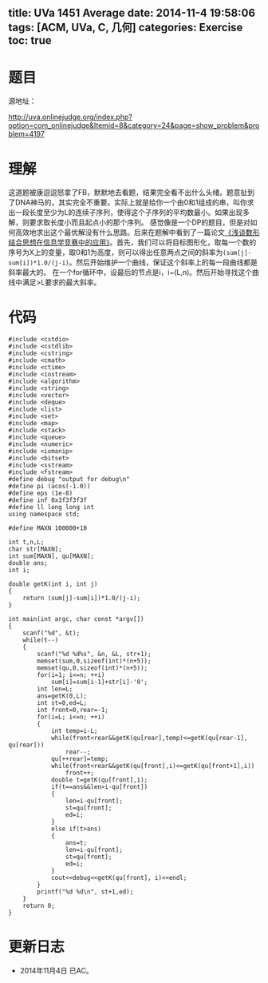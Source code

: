 title: UVa 1451 Average
date: 2014-11-4 19:58:06
tags: [ACM, UVa, C, 几何]
categories: Exercise
toc: true
---
# 题目	
源地址：

http://uva.onlinejudge.org/index.php?option=com_onlinejudge&Itemid=8&category=24&page=show_problem&problem=4197

# 理解
这道题被康逗逗怒拿了FB，默默地去看题，结果完全看不出什么头绪。题意扯到了DNA神马的，其实完全不重要。实际上就是给你一个由0和1组成的串，叫你求出一段长度至少为L的连续子序列，使得这个子序列的平均数最小。如果出现多解，则要求取长度小而且起点小的那个序列。
感觉像是一个DP的题目，但是对如何高效地求出这个最优解没有什么思路。后来在题解中看到了一篇论文[《浅谈数形结合思想在信息学竞赛中的应用》](http://pan.baidu.com/s/1pJJS1Ij)。首先，我们可以将目标图形化，取每一个数的序号为X上的变量，取0和1为高度，则可以得出任意两点之间的斜率为`(sum[j]-sum[i])*1.0/(j-i)`。然后开始维护一个曲线，保证这个斜率上的每一段曲线都是斜率最大的。
在一个for循环中，设最后的节点是i，i~(L,n)。然后开始寻找这个曲线中满足>L要求的最大斜率。

<!-- more -->

# 代码
```
#include <cstdio>
#include <cstdlib>
#include <cstring>
#include <cmath>
#include <ctime>
#include <iostream>
#include <algorithm>
#include <string>
#include <vector>
#include <deque>
#include <list>
#include <set>
#include <map>
#include <stack>
#include <queue>
#include <numeric>
#include <iomanip>
#include <bitset>
#include <sstream>
#include <fstream>
#define debug "output for debug\n"
#define pi (acos(-1.0))
#define eps (1e-8)
#define inf 0x3f3f3f3f
#define ll long long int
using namespace std;

#define MAXN 100000+10

int t,n,L;
char str[MAXN];
int sum[MAXN], qu[MAXN];
double ans;
int i;

double getK(int i, int j)
{
    return (sum[j]-sum[i])*1.0/(j-i);
}

int main(int argc, char const *argv[])
{
    scanf("%d", &t);
    while(t--)
    {
        scanf("%d %d%s", &n, &L, str+1);
        memset(sum,0,sizeof(int)*(n+5));
        memset(qu,0,sizeof(int)*(n+5));
        for(i=1; i<=n; ++i)
            sum[i]=sum[i-1]+str[i]-'0';
        int len=L;
        ans=getK(0,L);
        int st=0,ed=L;
        int front=0,rear=-1;
        for(i=L; i<=n; ++i)
        {
            int temp=i-L;
            while(front<rear&&getK(qu[rear],temp)<=getK(qu[rear-1], qu[rear]))
                rear--;
            qu[++rear]=temp;
            while(front<rear&&getK(qu[front],i)<=getK(qu[front+1],i))
                front++;
            double t=getK(qu[front],i);
            if(t==ans&&len>i-qu[front])
            {
                len=i-qu[front];
                st=qu[front];
                ed=i;
            }
            else if(t>ans)
            {
                ans=t;
                len=i-qu[front];
                st=qu[front];
                ed=i;
            }
            cout<<debug<<getK(qu[front], i)<<endl;
        }
        printf("%d %d\n", st+1,ed);
    }
    return 0;
}
```

# 更新日志
- 2014年11月4日 已AC。